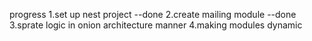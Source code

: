 <p>
  progress
  1.set up nest project --done
  2.create mailing module --done
  3.sprate logic in onion architecture manner
  4.making modules dynamic
</p>

